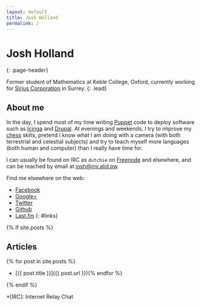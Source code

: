 ```yaml
---
layout: default
title: Josh Holland
permalink: /
---
```


<div class="container" markdown="1">

# Josh Holland
{: .page-header}

Former student of Mathematics at Keble College, Oxford, currently working
for [Sirius Corporation] in Surrey.
{: .lead}

<div class="row" markdown="1">

<div class="col-md-5" markdown="1">

## About me

In the day, I spend most of my time writing [Puppet] code to deploy
software such as [Icinga] and [Drupal]. At evenings and weekends, I try to
improve my [chess] skills, pretend I know what I am doing with a camera
(with both terrestrial and celestial subjects) and try to teach myself
more languages (both human and computer) than I really have time for.

I can usually be found on IRC as `dutchie` on [Freenode] and elsewhere,
and can be reached by email at <josh@inv.alid.pw>.

Find me elsewhere on the web:

 * [Facebook]
 * [Google+]
 * [Twitter]
 * [Github]
 * [Last.fm]
{: #links}

</div>

<div class="col-md-7" markdown="1">

{% if site.posts %}

## Articles 
{% for post in site.posts %}
  * [{{ post.title }}]({{ post.url }}){% endfor %}

{% endif %}

</div>

</div>

</div>

[Sirius Corporation]: http://www.siriusopensource.com/
[Puppet]: http://puppetlabs.com/
[Icinga]: https://www.icinga.org/
[Drupal]: https://www.drupal.org/
[chess]: http://en.lichess.org/@/jshholland
[Facebook]: https://www.facebook.com/jshholland
[Google+]: https://plus.google.com/+JoshHolland
[Twitter]: https://twitter.com/jshholland
[Github]: https://github.com/jshholland
[Last.fm]: http://www.last.fm/user/jshholland
[Freenode]: http://freenode.net/

*[IRC]: Internet Relay Chat
